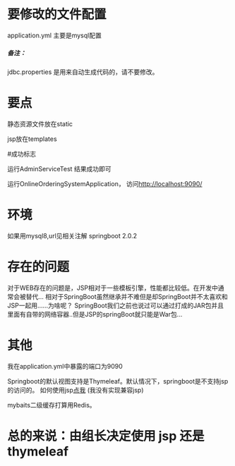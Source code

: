 # 要修改的文件配置

application.yml   主要是mysql配置

##### 备注：
jdbc.properties 是用来自动生成代码的，请不要修改。

# 要点

静态资源文件放在static

jsp放在templates

#成功标志

运行AdminServiceTest 结果成功即可

运行OnlineOrderingSystemApplication，
访问[http://localhost:9090/](http://localhost:9090/)

# 环境

如果用mysql8,url见相关注解
springboot 2.0.2

# 存在的问题

对于WEB存在的问题是，JSP相对于一些模板引擎，性能都比较低。在开发中通常会被替代...
相对于SpringBoot虽然继承并不难但是却SpringBoot并不太喜欢和JSP一起用......为啥呢？
SpringBoot我们之前也说过可以通过打成的JAR包并且里面有自带的网络容器..但是JSP的springBoot就只能是War包...

# 其他

我在application.yml中暴露的端口为9090

Springboot的默认视图支持是Thymeleaf。默认情况下，springboot是不支持jsp的访问的。
如何使用jsp[点我](https://blog.csdn.net/qq_15260315/article/details/80907056) 
(我没有实现兼容jsp)


mybaits二级缓存打算用Redis。


# 总的来说：由组长决定使用 jsp 还是 thymeleaf 